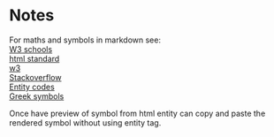 # Notes

For maths and symbols in markdown see:    
[W3 schools](https://www.w3schools.com/charsets/ref_utf_diacritical.asp)    
[html standard](https://html.spec.whatwg.org/multipage/named-characters.html#named-character-references)    
[w3](https://dev.w3.org/html5/html-author/charref)    
[Stackoverflow](https://stackoverflow.com/questions/11256433/how-to-show-math-equations-in-general-githubs-markdownnot-githubs-blog)    
[Entity codes](https://sites.psu.edu/symbolcodes/codehtml/#math)    
[Greek symbols](https://www.keynotesupport.com/internet/special-characters-greek-letters-symbols.shtml)    

Once have preview of symbol from html entity can copy and paste the rendered symbol without using entity tag.